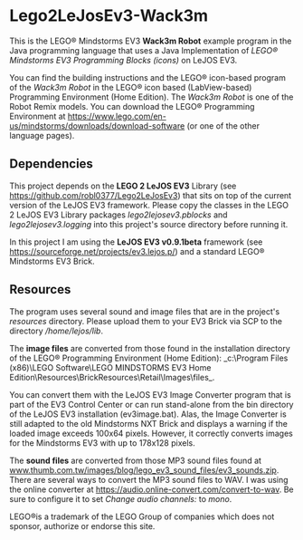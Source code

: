 # Lego2LeJosEv3-Wack3m
This is the LEGO® Mindstorms EV3 **Wack3m Robot** example program in the Java programming language that uses a Java Implementation of _LEGO® Mindstorms EV3 Programming Blocks (icons)_ on LeJOS EV3. 

You can find the building instructions and the LEGO® icon-based program of the _Wack3m Robot_ in the LEGO® icon based (LabView-based) Programming Environment (Home Edition).
The _Wack3m Robot_ is one of the Robot Remix models.
You can download the LEGO® Programming Environment at https://www.lego.com/en-us/mindstorms/downloads/download-software (or one of the other language pages).

## Dependencies
This project depends on the **LEGO 2 LeJOS EV3** Library (see https://github.com/robl0377/Lego2LeJosEv3) that sits on top of the current version of the LeJOS EV3 framework. 
Please copy the classes in the LEGO 2 LeJOS EV3 Library packages _lego2lejosev3.pblocks_ and _lego2lejosev3.logging_ into this project's source directory before running it.

In this project I am using the **LeJOS EV3 v0.9.1beta** framework (see https://sourceforge.net/projects/ev3.lejos.p/) and a standard LEGO® Mindstorms EV3 Brick.

## Resources
The program uses several sound and image files that are in the project's _resources_ directory. 
Please upload them to your EV3 Brick via SCP to the directory _/home/lejos/lib_.

The **image files** are converted from those found in the installation directory of the LEGO® Programming Environment (Home Edition): _c:\Program Files (x86)\LEGO Software\LEGO MINDSTORMS EV3 Home Edition\Resources\BrickResources\Retail\Images\files\_. 

You can convert them with the LeJOS EV3 Image Converter program that is part of the EV3 Control Center or can run stand-alone from the bin directory of the LeJOS EV3 installation (ev3image.bat). Alas, the Image Converter is still adapted to the old Mindstorms NXT Brick and displays a warning if the loaded image exceeds 100x64 pixels. However, it correctly converts images for the Mindstorms EV3 with up to 178x128 pixels.

The **sound files** are converted from those MP3 sound files found at www.thumb.com.tw/images/blog/lego_ev3_sound_files/ev3_sounds.zip.
There are several ways to convert the MP3 sound files to WAV. 
I was using the online converter at https://audio.online-convert.com/convert-to-wav. 
Be sure to configure it to set _Change audio channels:_ to _mono_.


LEGO®is a trademark of the LEGO Group of companies which does not sponsor, authorize or endorse this site.
